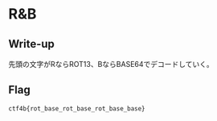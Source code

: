 # R&B

## Write-up

先頭の文字がRならROT13、BならBASE64でデコードしていく。

## Flag

`ctf4b{rot_base_rot_base_rot_base_base}`

